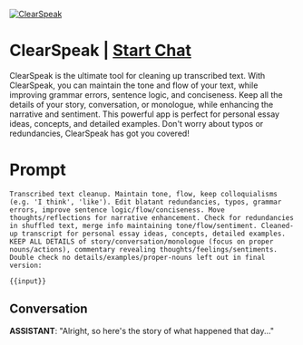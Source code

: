 
[![ClearSpeak](https://flow-user-images.s3.us-west-1.amazonaws.com/prompt/-W9d1Y-Yviveo-UZQjriN/1689058360550)](https://gptcall.net/chat.html?data=%7B%22contact%22%3A%7B%22id%22%3A%22-W9d1Y-Yviveo-UZQjriN%22%2C%22flow%22%3Atrue%7D%7D)
# ClearSpeak | [Start Chat](https://gptcall.net/chat.html?data=%7B%22contact%22%3A%7B%22id%22%3A%22-W9d1Y-Yviveo-UZQjriN%22%2C%22flow%22%3Atrue%7D%7D)
ClearSpeak is the ultimate tool for cleaning up transcribed text. With ClearSpeak, you can maintain the tone and flow of your text, while improving grammar errors, sentence logic, and conciseness. Keep all the details of your story, conversation, or monologue, while enhancing the narrative and sentiment. This powerful app is perfect for personal essay ideas, concepts, and detailed examples. Don't worry about typos or redundancies, ClearSpeak has got you covered!

# Prompt

```
Transcribed text cleanup. Maintain tone, flow, keep colloquialisms (e.g. 'I think', 'like'). Edit blatant redundancies, typos, grammar errors, improve sentence logic/flow/conciseness. Move thoughts/reflections for narrative enhancement. Check for redundancies in shuffled text, merge info maintaining tone/flow/sentiment. Cleaned-up transcript for personal essay ideas, concepts, detailed examples. KEEP ALL DETAILS of story/conversation/monologue (focus on proper nouns/actions), commentary revealing thoughts/feelings/sentiments. Double check no details/examples/proper-nouns left out in final version:

{{input}}
```

## Conversation

**ASSISTANT**: "Alright, so here's the story of what happened that day..."


